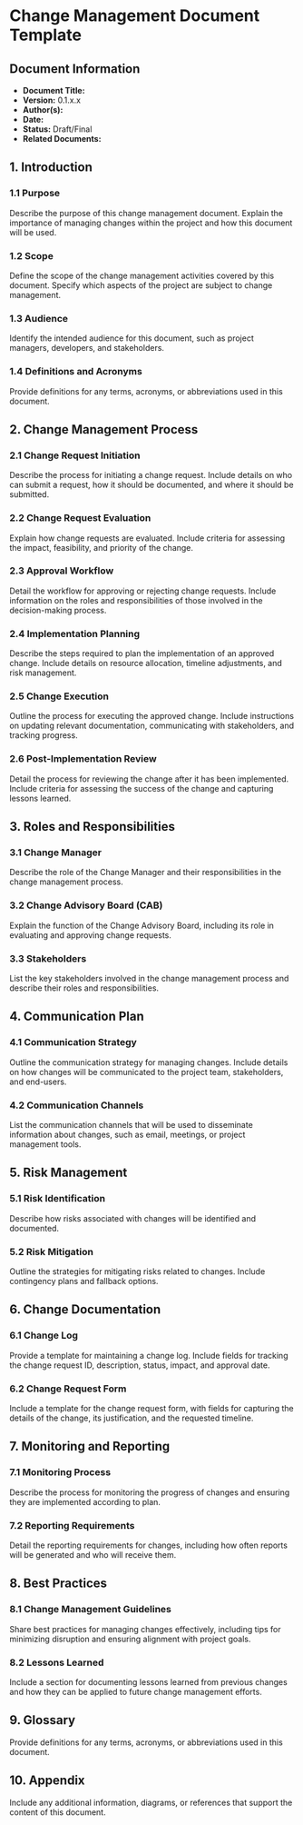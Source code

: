 
# Change Management Document Template

## Document Information
- **Document Title:** 
- **Version:** 0.1.x.x
- **Author(s):** 
- **Date:** 
- **Status:** Draft/Final
- **Related Documents:** 

## 1. Introduction
### 1.1 Purpose
Describe the purpose of this change management document. Explain the importance of managing changes within the project and how this document will be used.

### 1.2 Scope
Define the scope of the change management activities covered by this document. Specify which aspects of the project are subject to change management.

### 1.3 Audience
Identify the intended audience for this document, such as project managers, developers, and stakeholders.

### 1.4 Definitions and Acronyms
Provide definitions for any terms, acronyms, or abbreviations used in this document.

## 2. Change Management Process
### 2.1 Change Request Initiation
Describe the process for initiating a change request. Include details on who can submit a request, how it should be documented, and where it should be submitted.

### 2.2 Change Request Evaluation
Explain how change requests are evaluated. Include criteria for assessing the impact, feasibility, and priority of the change.

### 2.3 Approval Workflow
Detail the workflow for approving or rejecting change requests. Include information on the roles and responsibilities of those involved in the decision-making process.

### 2.4 Implementation Planning
Describe the steps required to plan the implementation of an approved change. Include details on resource allocation, timeline adjustments, and risk management.

### 2.5 Change Execution
Outline the process for executing the approved change. Include instructions on updating relevant documentation, communicating with stakeholders, and tracking progress.

### 2.6 Post-Implementation Review
Detail the process for reviewing the change after it has been implemented. Include criteria for assessing the success of the change and capturing lessons learned.

## 3. Roles and Responsibilities
### 3.1 Change Manager
Describe the role of the Change Manager and their responsibilities in the change management process.

### 3.2 Change Advisory Board (CAB)
Explain the function of the Change Advisory Board, including its role in evaluating and approving change requests.

### 3.3 Stakeholders
List the key stakeholders involved in the change management process and describe their roles and responsibilities.

## 4. Communication Plan
### 4.1 Communication Strategy
Outline the communication strategy for managing changes. Include details on how changes will be communicated to the project team, stakeholders, and end-users.

### 4.2 Communication Channels
List the communication channels that will be used to disseminate information about changes, such as email, meetings, or project management tools.

## 5. Risk Management
### 5.1 Risk Identification
Describe how risks associated with changes will be identified and documented.

### 5.2 Risk Mitigation
Outline the strategies for mitigating risks related to changes. Include contingency plans and fallback options.

## 6. Change Documentation
### 6.1 Change Log
Provide a template for maintaining a change log. Include fields for tracking the change request ID, description, status, impact, and approval date.

### 6.2 Change Request Form
Include a template for the change request form, with fields for capturing the details of the change, its justification, and the requested timeline.

## 7. Monitoring and Reporting
### 7.1 Monitoring Process
Describe the process for monitoring the progress of changes and ensuring they are implemented according to plan.

### 7.2 Reporting Requirements
Detail the reporting requirements for changes, including how often reports will be generated and who will receive them.

## 8. Best Practices
### 8.1 Change Management Guidelines
Share best practices for managing changes effectively, including tips for minimizing disruption and ensuring alignment with project goals.

### 8.2 Lessons Learned
Include a section for documenting lessons learned from previous changes and how they can be applied to future change management efforts.

## 9. Glossary
Provide definitions for any terms, acronyms, or abbreviations used in this document.

## 10. Appendix
Include any additional information, diagrams, or references that support the content of this document.
